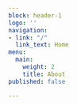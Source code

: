 ```yaml
---
block: header-1
logo: ''
navigation:
- link: "/"
  link_text: Home
menu:
  main:
    weight: 2
    title: About
published: false

---
```

